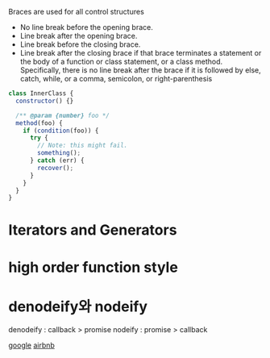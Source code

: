 Braces are used for all control structures
- No line break before the opening brace.
- Line break after the opening brace.
- Line break before the closing brace.
- Line break after the closing brace if that brace terminates a statement or the body of a function or class statement, or a class method. Specifically, there is no line break after the brace if it is followed by else, catch, while, or a comma, semicolon, or right-parenthesis
```js
class InnerClass {
  constructor() {}

  /** @param {number} foo */
  method(foo) {
    if (condition(foo)) {
      try {
        // Note: this might fail.
        something();
      } catch (err) {
        recover();
      }
    }
  }
}
```

# Iterators and Generators

# high order function style

# denodeify와 nodeify
denodeify : callback > promise
nodeify : promise > callback

[google](https://google.github.io/styleguide/jsguide.html)
[airbnb](https://github.com/airbnb/javascript)
